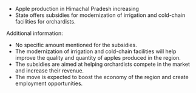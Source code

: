 - Apple production in Himachal Pradesh increasing
- State offers subsidies for modernization of irrigation and cold-chain facilities for orchardists.

Additional information:
- No specific amount mentioned for the subsidies.
- The modernization of irrigation and cold-chain facilities will help improve the quality and quantity of apples produced in the region.
- The subsidies are aimed at helping orchardists compete in the market and increase their revenue.
- The move is expected to boost the economy of the region and create employment opportunities.